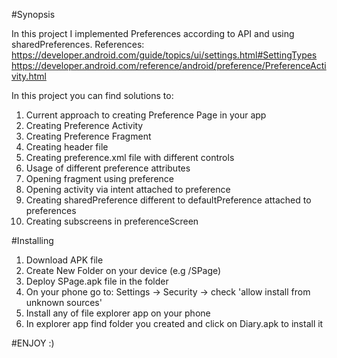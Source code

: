 #Synopsis

In this project I implemented Preferences according to API and using sharedPreferences.
References:
https://developer.android.com/guide/topics/ui/settings.html#SettingTypes
https://developer.android.com/reference/android/preference/PreferenceActivity.html

In this project you can find solutions to:
1. Current approach to creating Preference Page in your app
2. Creating Preference Activity
3. Creating Preference Fragment
4. Creating header file
5. Creating preference.xml file with different controls
6. Usage of different preference attributes
7. Opening fragment using preference
8. Opening activity via intent attached to preference
9. Creating sharedPreference different to defaultPreference attached to preferences
10. Creating subscreens in preferenceScreen


#Installing

1. Download APK file
2. Create New Folder on your device (e.g /SPage)
3. Deploy SPage.apk file in the folder
4. On your phone go to: Settings -> Security -> check 'allow install from unknown sources'
5. Install any of file explorer app on your phone
6. In explorer app find folder you created and click on Diary.apk to install it

#ENJOY :)